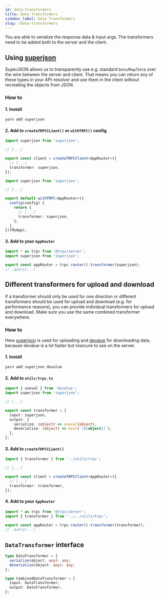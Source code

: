 ```yaml
---
id: data-transformers
title: Data Transformers
sidebar_label: Data Transformers
slug: /data-transformers
---
```


You are able to serialize the response data & input args. The transformers need to be added both to the server and the client.

## Using [superjson](https://github.com/blitz-js/superjson)

SuperJSON allows us to transparently use e.g. standard `Date`/`Map`/`Set`s over the wire between the server and client. That means you can return any of these types in your API-resolver and use them in the client without recreating the objects from JSON.

### How to

#### 1. Install

```bash
yarn add superjson
```

#### 2. Add to `createTRPCCLient()` or `withTRPC()` config

```ts title='client.ts'
import superjson from 'superjson';

// [...]

export const client = createTRPCClient<AppRouter>({
  // [...]
  transformer: superjson,
});
```

```ts title='pages/_app.tsx'
import superjson from 'superjson';

// [...]

export default withTRPC<AppRouter>({
  config(config) {
    return {
      // [...]
      transformer: superjson,
    };
  },
})(MyApp);
```

#### 3. Add to your `AppRouter`

```ts title='server/routers/_app.ts'
import * as trpc from '@trpc/server';
import superjson from 'superjson';

export const appRouter = trpc.router().transformer(superjson);
// .query(...)
```

## Different transformers for upload and download

If a transformer should only be used for one direction or different transformers should be used for upload and download (e.g. for performance reasons), you can provide individual transformers for upload and download. Make sure you use the same combined transformer everywhere.

### How to

Here [superjson](https://github.com/blitz-js/superjson) is used for uploading and [devalue](https://github.com/Rich-Harris/devalue) for downloading data, because devalue is a lot faster but insecure to use on the server.

#### 1. Install

```bash
yarn add superjson devalue
```

#### 2. Add to `utils/trpc.ts`

```ts title='utils/trpc.ts'
import { uneval } from 'devalue';
import superjson from 'superjson';

// [...]

export const transformer = {
  input: superjson,
  output: {
    serialize: (object) => uneval(object),
    deserialize: (object) => eval(`(${object})`),
  },
};
```

#### 3. Add to `createTRPCCLient()`

```ts title='client.ts'
import { transformer } from '../utils/trpc';

// [...]

export const client = createTRPCClient<AppRouter>({
  // [...]
  transformer: transformer,
});
```

#### 4. Add to your `AppRouter`

```ts title='server/routers/_app.ts'
import * as trpc from '@trpc/server';
import { transformer } from '../../utils/trpc';

export const appRouter = trpc.router().transformer(transformer);
// .query(...)
```

## `DataTransformer` interface

```ts
type DataTransformer = {
  serialize(object: any): any;
  deserialize(object: any): any;
};

type CombinedDataTransformer = {
  input: DataTransformer;
  output: DataTransformer;
};
```
